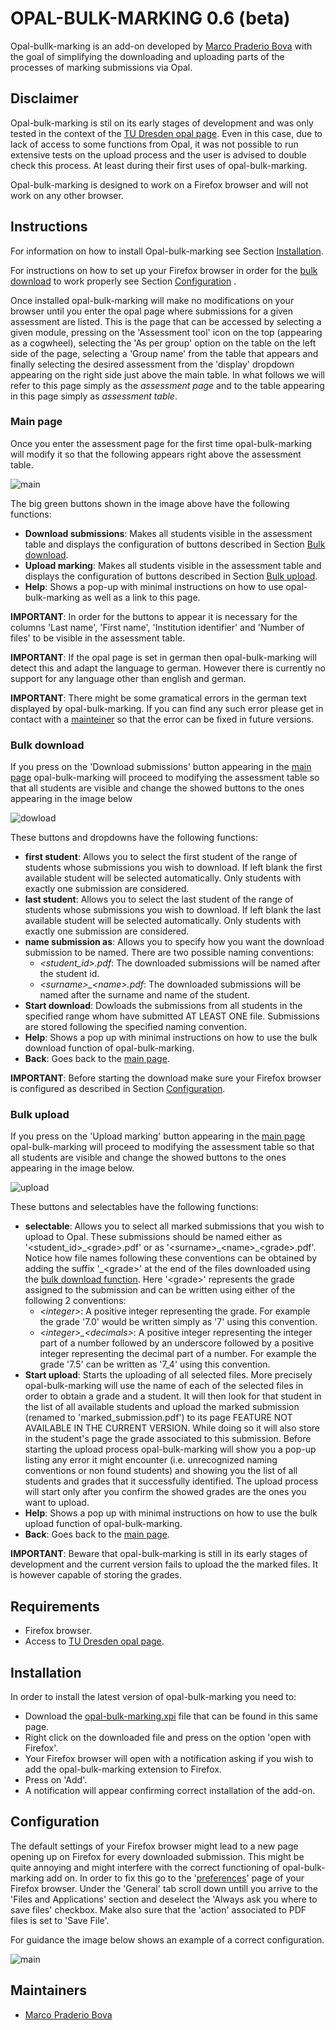 # OPAL-BULK-MARKING 0.6 (beta)

Opal-bullk-marking is an add-on developed by [Marco Praderio Bova](https://marcopraderiobova.com/) with the goal of simplifying the downloading and uploading parts of the processes of marking submissions via Opal.

## Disclaimer
Opal-bulk-marking is stil on its early stages of development and was only tested in the context of the [TU Dresden opal page](https://bildungsportal.sachsen.de/opal/). Even in this case, due to lack of access to some functions from Opal, it was not possible to run extensive tests on the upload process and the user is advised to double check this process. At least during their first uses of opal-bulk-marking.

Opal-bulk-marking is designed to work on a Firefox browser and will not work on any other browser.

## Instructions
For information on how to install Opal-bulk-marking see Section [Installation](#sec_installation).

For instructions on how to set up your Firefox browser in order for the [bulk download](#subsec_download) to work properly see Section [Configuration](#sec_configuration) .

Once installed opal-bulk-marking will make no modifications on your browser until you enter the opal page where submissions for a given assessment are listed.
This is the page that can be accessed by selecting a given module, pressing on the 'Assessment tool' icon on the top (appearing as a cogwheel), selecting the 'As per group' option on the table on the left side of the page, selecting a 'Group name' from the table that appears and finally selecting the desired assessment from the 'display' dropdown appearing on the right side just above the main table.
In what follows we will refer to this page simply as the *assessment page* and to the table appearing in this page simply as *assessment table*.

<a id="subsec_main"></a>
### Main page
Once you enter the assessment page for the first time opal-bulk-marking will modify it so that the following appears right above the assessment table.

![main](https://github.com/PraderioM/opal-bulk-marking/blob/main/images/main.png?raw=true)

The big green buttons shown in the image above have the following functions:

* **Download submissions**: Makes all students visible in the assessment table and displays the configuration of buttons described in Section [Bulk download](#subsec_download).
* **Upload marking**: Makes all students visible in the assessment table and displays the configuration of buttons described in Section [Bulk upload](#subsec_upload).
* **Help**: Shows a pop-up with minimal instructions on how to use opal-bulk-marking as well as a link to this page.

**IMPORTANT**: In order for the buttons to appear it is necessary for the columns 'Last name', 'First name', 'Institution identifier' and 'Number of files' to be visible in the assessment table.

**IMPORTANT**: If the opal page is set in german then opal-bulk-marking will detect this and adapt the language to german. However there is currently no support for any language other than english and german.

**IMPORTANT**: There might be some gramatical errors in the german text displayed by opal-bulk-marking. If you can find any such error please get in contact with a [mainteiner](#sec_mainteiner) so that the error can be fixed in future versions.

<a id="subsec_download"></a>
### Bulk download
If you press on the 'Download submissions' button appearing in the [main page](#subsec_main) opal-bulk-marking will proceed to modifying the assessment table so that all students are visible and change the showed buttons to the ones appearing in the image below

![dowload](https://github.com/PraderioM/opal-bulk-marking/blob/main/images/download.png?raw=true)

These buttons and dropdowns have the following functions:

* **first student**: Allows you to select the first student of the range of students whose submissions you wish to download. If left blank the first available student will be selected automatically. Only students with exactly one submission are considered.
* **last student**: Allows you to select the last student of the range of students whose submissions you wish to download. If left blank the last available student will be selected automatically. Only students with exactly one submission are considered.
* **name submission as**: Allows you to specify how you want the download submission to be named. There are two possible naming conventions:
    * *\<student_id>.pdf*: The downloaded submissions will be named after the student id.
    * *\<surname>\_\<name>.pdf*: The downloaded submissions will be named after the surname and name of the student.
* **Start download**: Dowloads the submissions from all students in the specified range whom have submitted AT LEAST ONE file. Submissions are stored following the specified naming convention.
* **Help**: Shows a pop up with minimal instructions on how to use the bulk download function of opal-bulk-marking.
* **Back**: Goes back to the [main page](#subsec_main).


**IMPORTANT**: Before starting the download make sure your Firefox browser is configured as described in Section [Configuration](#sec_configuration).

<a id="subsec_upload"></a>
### Bulk upload
If you press on the 'Upload marking' button appearing in the [main page](#subsec_main) opal-bulk-marking will proceed to modifying the assessment table so that all students are visible and change the showed buttons to the ones appearing in the image below.

![upload](https://github.com/PraderioM/opal-bulk-marking/blob/main/images/upload.png?raw=true)

These buttons and selectables have the following functions:

* **selectable**: Allows you to select all marked submissions that you wish to upload to Opal. These submissions should be named either as '\<student_id>\_\<grade>.pdf' or as '\<surname>\_\<name>\_\<grade>.pdf'. Notice how file names following these conventions can be obtained by adding the suffix '\_\<grade>' at the end of the files downloaded using the [bulk download function](#subsec_download). Here '\<grade>' represents the grade assigned to the submission and can be written using either of the following 2 conventions:
    * *\<integer>*: A positive integer representing the grade. For example the grade '7.0' would be written simply as '7' using this convention.
    * *\<integer>_\<decimals>*: A positive integer representing the integer part of a number followed by an underscore followed by a positive integer representing the decimal part of a number. For example the grade '7.5' can be written as '7_4' using this convention.
* **Start upload**: Starts the uploading of all selected files. More precisely opal-bulk-marking will use the name of each of the selected files in order to obtain a grade and a student. It will then look for that student in the list of all available students and upload the marked submission (renamed to 'marked_submission.pdf') to its page FEATURE NOT AVAILABLE IN THE CURRENT VERSION. While doing so it will also store in the student's page the grade associated to this submission. Before starting the upload process opal-bulk-marking will show you a pop-up listing any error it might encounter (i.e. unrecognized naming conventions or non found students) and showing you the list of all students and grades that it successfully identified. The upload process will start only after you confirm the showed grades are the ones you want to upload.
* **Help**: Shows a pop up with minimal instructions on how to use the bulk upload function of opal-bulk-marking.
* **Back**: Goes back to the [main page](#subsec_main).


**IMPORTANT**: Beware that opal-bulk-marking is still in its early stages of development and the current version fails to upload the the marked files. It is however capable of storing the grades.

## Requirements
* Firefox browser.
* Access to [TU Dresden opal page](https://bildungsportal.sachsen.de/opal/).


<a id="sec_installation"></a>
## Installation
In order to install the latest version of opal-bulk-marking you need to:
* Download the [opal-bulk-marking.xpi](https://github.com/PraderioM/opal-bulk-marking/raw/refs/heads/main/opal-bulk-marking.xpi) file that can be found in this same page.
* Right click on the downloaded file and press on the option 'open with Firefox'.
* Your Firefox browser will open with a notification asking if you wish to add the opal-bulk-marking extension to Firefox.
* Press on 'Add'.
* A notification will appear confirming correct installation of the add-on.

<a id="sec_configuration"></a>
## Configuration
The default settings of your Firefox browser might lead to a new page opening up on Firefox for every downloaded submission.
This might be quite annoying and might interfere with the correct functioning of opal-bulk-marking add on.
In order to fix this go to the '[preferences](about:preferences)' page of your Firefox browser. Under the 'General' tab scroll down untill you arrive to the 'Files and Applications' section and deselect the 'Always ask you where to save files' checkbox.
Make also sure that the 'action' associated to PDF files is set to 'Save File'.

For guidance the image below shows an example of a correct configuration.

![main](https://github.com/PraderioM/opal-bulk-marking/blob/main/images/settings.png?raw=true)

<a id="sec_mainteiner"></a>
## Maintainers
* [Marco Praderio Bova](https://marcopraderiobova.com/)